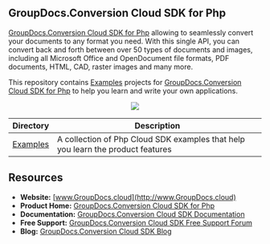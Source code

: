## GroupDocs.Conversion Cloud SDK for Php

[GroupDocs.Conversion Cloud SDK for Php](https://products.groupdocs.cloud/Conversion/php) allowing to seamlessly convert your documents to any format you need. With this single API, you can convert back and forth between over 50 types of documents and images, including all Microsoft Office and OpenDocument file formats, PDF documents, HTML, CAD, raster images and many more.

This repository contains [Examples](Examples) projects for [GroupDocs.Conversion Cloud SDK for Php](https://products.groupdocs.cloud/Conversion/php) to help you learn and write your own applications.

<p align="center">

  <a title="Download complete GroupDocs.Conversion Cloud SDK Examples for Php source code" href="https://github.com/groupdocs-Conversion-cloud/groupdocs-Conversion-cloud-php-samples/archive/master.zip">
	<img src="https://raw.github.com/AsposeExamples/java-examples-dashboard/master/images/downloadZip-Button-Large.png" />
  </a>
</p>

Directory | Description
--------- | -----------
[Examples](Examples)  | A collection of Php Cloud SDK examples that help you learn the product features

## Resources

+ **Website:** [www.GroupDocs.cloud](http://www.GroupDocs.cloud)
+ **Product Home:** [GroupDocs.Conversion Cloud SDK for Php](https://products.groupdocs.cloud/Conversion/php)
+ **Documentation:** [GroupDocs.Conversion Cloud SDK Documentation](https://docs.groupdocs.cloud/display/Conversioncloud/Home)
+ **Free Support:** [GroupDocs.Conversion Cloud SDK Free Support Forum](https://forum.groupdocs.cloud/c/conversion)
+ **Blog:** [GroupDocs.Conversion Cloud SDK Blog](https://blog.groupdocs.cloud/category/Conversion/)